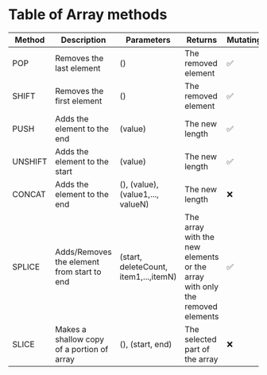 # Table of Array methods

| Method  | Description                                 | Parameters                            | Returns                                                                     | Mutating           |
| ------- | ------------------------------------------- | ------------------------------------- | --------------------------------------------------------------------------- | ------------------ |
| POP     | Removes the last element                    | ()                                    | The removed element                                                         | :white_check_mark: |
| SHIFT   | Removes the first element                   | ()                                    | The removed element                                                         | :white_check_mark: |
| PUSH    | Adds the element to the end                 | (value)                               | The new length                                                              | :white_check_mark: |
| UNSHIFT | Adds the element to the start               | (value)                               | The new length                                                              | :white_check_mark: |
| CONCAT  | Adds the element to the end                 | (), (value), (value1,..., valueN)     | The new length                                                              | :x:                |
| SPLICE  | Adds/Removes the element from start to end  | (start, deleteCount, item1,...,itemN) | The array with the new elements or the array with only the removed elements | :white_check_mark: |
| SLICE   | Makes a shallow copy of a portion of  array | (), (start, end)                      | The selected part of the array                                              | :x:                |
